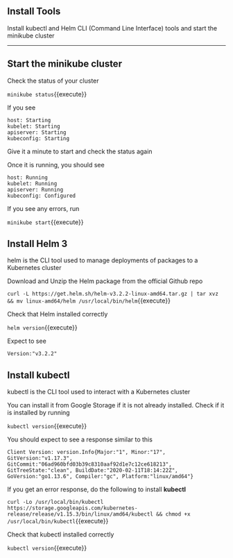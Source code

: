 ## Install Tools

Install kubectl and Helm CLI (Command Line Interface) tools and start the minikube cluster

---

## Start the minikube cluster

Check the status of your cluster

`minikube status`{{execute}}

If you see
```shell
host: Starting
kubelet: Starting
apiserver: Starting
kubeconfig: Starting
```

Give it a minute to start and check the status again

Once it is running, you should see
```shell
host: Running
kubelet: Running
apiserver: Running
kubeconfig: Configured
```

If you see any errors, run

`minikube start`{{execute}}

## Install Helm 3

helm is the CLI tool used to manage deployments of packages to a Kubernetes cluster

Download and Unzip the Helm package from the official Github repo

`curl -L https://get.helm.sh/helm-v3.2.2-linux-amd64.tar.gz | tar xvz && mv linux-amd64/helm /usr/local/bin/helm`{{execute}}

Check that Helm installed correctly

`helm version`{{execute}}

Expect to see
```
Version:"v3.2.2"
```

## Install kubectl

kubectl is the CLI tool used to interact with a Kubernetes cluster

You can install it from Google Storage if it is not already installed. Check if it is installed by running

`kubectl version`{{execute}}

You should expect to see a response similar to this

```
Client Version: version.Info{Major:"1", Minor:"17", GitVersion:"v1.17.3", GitCommit:"06ad960bfd03b39c8310aaf92d1e7c12ce618213", GitTreeState:"clean", BuildDate:"2020-02-11T18:14:22Z", GoVersion:"go1.13.6", Compiler:"gc", Platform:"linux/amd64"}
```

If you get an error response, do the following to install **kubectl**

`curl -Lo /usr/local/bin/kubectl https://storage.googleapis.com/kubernetes-release/release/v1.15.3/bin/linux/amd64/kubectl && chmod +x /usr/local/bin/kubectl`{{execute}}

Check that kubectl installed correctly

`kubectl version`{{execute}}

